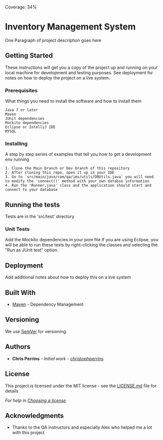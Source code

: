 Coverage: 34%
# Inventory Management System

One Paragraph of project description goes here

## Getting Started

These instructions will get you a copy of the project up and running on your local machine for development and testing purposes. See deployment for notes on how to deploy the project on a live system.

### Prerequisites

What things you need to install the software and how to install them

```
Java 7 or later
Maven 
JUnit dependencies
Mockito dependencies 
Eclipse or IntelliJ IDE
MYSQL
```

### Installing

A step by step series of examples that tell you how to get a development env running



```
1. Clone the Main branch or Dev branch of this repository
2. After cloning this repo, open it up in your IDE
3. Go to `src/main/java/com/qa/ims/utils/DBUtils.java` you will need to modify the 'connect()' method with your own databse information
4. Run the 'Runner,java' class and the application should start and connect to your database 
```



## Running the tests

Tests are in the 'src/test' directory

### Unit Tests 
Add the Mockito dependencies in your pom file 
If you are using Eclipse, you will be able to run these tests by right-clicking the classes and selecting the "Run as JUnit test" option.




## Deployment

Add additional notes about how to deploy this on a live system

## Built With

* [Maven](https://maven.apache.org/) - Dependency Management

## Versioning

We use [SemVer](http://semver.org/) for versioning.

## Authors

* **Chris Perrins** - *Initial work* - [christophperrins](https://github.com/christophperrins)

## License

This project is licensed under the MIT license - see the [LICENSE.md](LICENSE.md) file for details 

*For help in [Choosing a license](https://choosealicense.com/)*

## Acknowledgments

* Thanks to the QA instructors and especially Alex who helped me a lot with this project

